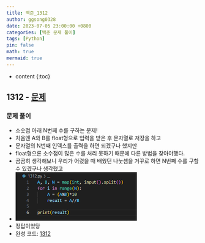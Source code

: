 ```yaml
---
title: 백준_1312
author: ggsong0328
date: 2023-07-05 23:00:00 +0800
categories: [백준 문제 풀이]
tags: [Python]
pin: false
math: true
mermaid: true
---
```


* content
{:toc}

## 1312 - [문제](https://www.acmicpc.net/problem/1312)

### 문제 풀이
+ 소숫점 아래 N번째 수를 구하는 문제!
+ 처음엔 A와 B를 float형으로 입력을 받은 후 문자열로 저장을 하고
+ 문자열의 N번째 인덱스를 출력을 하면 되겠구나 했지만
+ float형으론 소수점이 많은 수를 처리 못하기 때문에 다른 방법을 찾아야했다.
+ 곰곰히 생각해보니 우리가 어렸을 때 배웠던 나눗셈을 거꾸로 하면 N번째 수를 구할 수 있겠구나 생각했고
+ ![코드](/assets/img/1312.png)
+ 정답이었당
+ 완성 코드: [1312](https://github.com/ggsong0328/solved.ac/blob/solved.ac/1312.py)